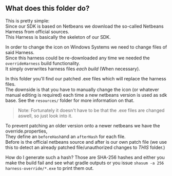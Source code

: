 ## What does this folder do?
This is pretty simple:  
Since our SDK is based on Netbeans we download the so-called Netbeans Harness from official sources.  
This Harness is basically the skeleton of our SDK.  

In order to change the icon on Windows Systems we need to change files of said Harness.  
Since this harness could be re-downloaded any time we needed the `overrideHarness` build functionality.  
It simply overwrites harness files _each build_ (When necessary).  
  
In this folder you'll find our patched .exe files which will replace the harness files.  
The downside is that you have to manually change the icon (or whatever manual editing is required) each time a new netbeans version is used as sdk base. See the `resources/` folder for more information on that.  
> Note: Fortunately it doesn't have to be that the .exe files are changed aswell, so just look into it.

To prevent patching an older version onto a newer netbeans we have the override.properties,  
They define an `beforeHash`and an `afterHash` for each file.  
Before is the official netbeans source and after is our own patch file (we use this to detect an already patched file/unauthorized changes to _THIS_ folder.)

How do I generate such a hash? Those are SHA-256 hashes and either you make the build fail and see what gradle outputs or you issue `shasum -a 256 harness-override/*.exe` to print them out.